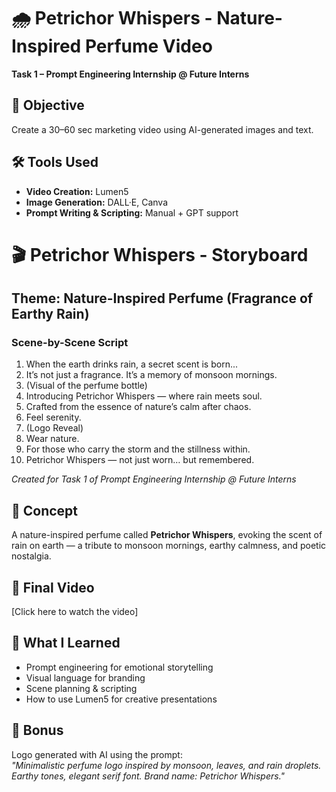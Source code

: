 # 🌧️ Petrichor Whispers - Nature-Inspired Perfume Video

**Task 1 – Prompt Engineering Internship @ Future Interns**

## 🎯 Objective
Create a 30–60 sec marketing video using AI-generated images and text.

## 🛠️ Tools Used
- **Video Creation:** Lumen5
- **Image Generation:** DALL·E, Canva
- **Prompt Writing & Scripting:** Manual + GPT support

# 🎬 Petrichor Whispers - Storyboard

## Theme: Nature-Inspired Perfume (Fragrance of Earthy Rain)

### Scene-by-Scene Script

1. When the earth drinks rain, a​ secret scent is born...
2. It’s not just a fragrance. It’s a memory of monsoon mornings.
3. (Visual of the perfume bottle)
4. Introducing Petrichor Whispers — where rain meets soul.
5. Crafted from the essence of nature’s calm after chaos.
6. Feel serenity.
7. (Logo Reveal)
8. Wear nature.
9. For those who carry the storm and the stillness within.
10. Petrichor Whispers — not just worn… but remembered.

*Created for Task 1 of Prompt Engineering Internship @ Future Interns*

## 📜 Concept
A nature-inspired perfume called **Petrichor Whispers**, evoking the scent of rain on earth — a tribute to monsoon mornings, earthy calmness, and poetic nostalgia.

## 🎥 Final Video
[Click here to watch the video]

## 🧠 What I Learned
- Prompt engineering for emotional storytelling
- Visual language for branding
- Scene planning & scripting
- How to use Lumen5 for creative presentations

## 💫 Bonus
Logo generated with AI using the prompt:  
*"Minimalistic perfume logo inspired by monsoon, leaves, and rain droplets. Earthy tones, elegant serif font. Brand name: Petrichor Whispers."*

